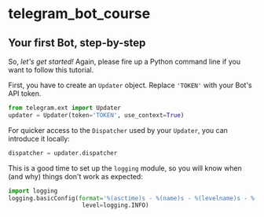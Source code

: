 # telegram_bot_course

## Your first Bot, step-by-step
So, *let's get started!* Again, please fire up a Python command line if you want to follow this tutorial.

First, you have to create an `Updater` object. Replace `'TOKEN'` with your Bot's API token.

```python
from telegram.ext import Updater
updater = Updater(token='TOKEN', use_context=True)
```
For quicker access to the `Dispatcher` used by your `Updater`, you can introduce it locally:

```python
dispatcher = updater.dispatcher
```

This is a good time to set up the `logging` module, so you will know when (and why) things don't work as expected:

```python
import logging
logging.basicConfig(format='%(asctime)s - %(name)s - %(levelname)s - %(message)s',
                     level=logging.INFO)
```
